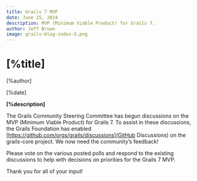 ```yaml
---
title: Grails 7 MVP
date: June 25, 2024
description: MVP (Minimum Viable Product) for Grails 7.
author: Jeff Brown
image: grails-blog-index-5.png
---
```


# [%title]

[%author]

[%date]

**[%description]**

The Grails Community Steering Committee has begun discussions on the MVP (Minimum Viable Product) 
for Grails 7. To assist in these discussions, the Grails Foundation has enabled 
[https://github.com/orgs/grails/discussions](GitHub Discussions) on the grails-core project. We now 
need the community’s feedback!

Please vote on the various posted polls and respond to the existing discussions to help with decisions 
on priorities for the Grails 7 MVP.

Thank you for all of your input!
